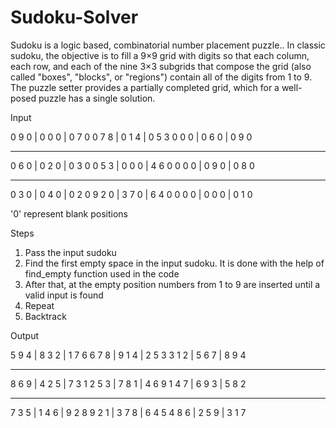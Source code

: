 # Sudoku-Solver

Sudoku is a logic based, combinatorial number placement puzzle.. In classic sudoku, the objective is to fill a 9×9 grid with digits so that each column, each row, and each of the nine 3×3 subgrids that compose the grid (also called "boxes", "blocks", or "regions") contain all of the digits from 1 to 9. The puzzle setter provides a partially completed grid, which for a well-posed puzzle has a single solution.

Input

0 9 0  | 0 0 0  | 0 7 0
0 7 8  | 0 1 4  | 0 5 3
0 0 0  | 0 6 0  | 0 9 0
 - - - - - - - - - - - -
0 6 0  | 0 2 0  | 0 3 0
0 5 3  | 0 0 0  | 4 6 0
0 0 0  | 0 9 0  | 0 8 0
 - - - - - - - - - - - -
0 3 0  | 0 4 0  | 0 2 0
9 2 0  | 3 7 0  | 6 4 0
0 0 0  | 0 0 0  | 0 1 0

'0' represent blank positions

Steps

1) Pass the input sudoku
2) Find the first empty space in the input sudoku. It is done with the help of find_empty function used in the code
3) After that, at the empty position numbers from 1 to 9 are inserted until a valid input is found
4) Repeat 
5) Backtrack


Output

5 9 4  | 8 3 2  | 1 7 6
6 7 8  | 9 1 4  | 2 5 3
3 1 2  | 5 6 7  | 8 9 4
 - - - - - - - - - - - -
8 6 9  | 4 2 5  | 7 3 1
2 5 3  | 7 8 1  | 4 6 9
1 4 7  | 6 9 3  | 5 8 2
 - - - - - - - - - - - -
7 3 5  | 1 4 6  | 9 2 8
9 2 1  | 3 7 8  | 6 4 5
4 8 6  | 2 5 9  | 3 1 7

